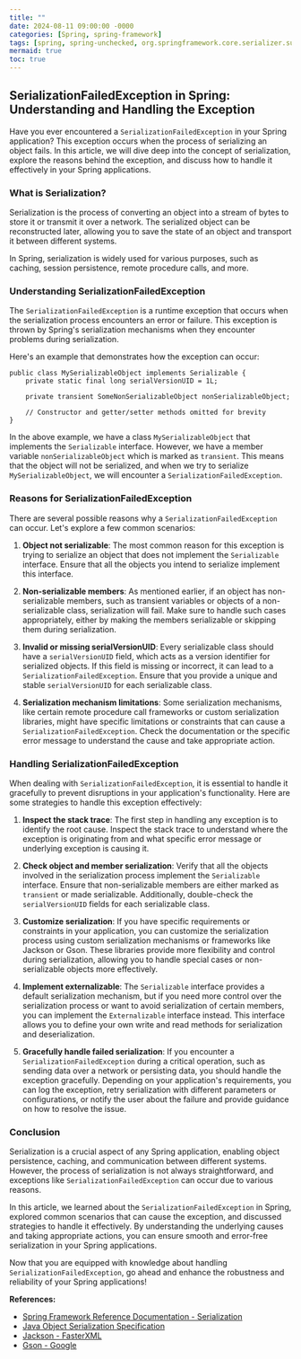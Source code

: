 ```yaml
---
title: ""
date: 2024-08-11 09:00:00 -0000
categories: [Spring, spring-framework]
tags: [spring, spring-unchecked, org.springframework.core.serializer.support]
mermaid: true
toc: true
---
```


## **SerializationFailedException in Spring: Understanding and Handling the Exception**

Have you ever encountered a `SerializationFailedException` in your Spring application? This exception occurs when the process of serializing an object fails. In this article, we will dive deep into the concept of serialization, explore the reasons behind the exception, and discuss how to handle it effectively in your Spring applications.

### What is Serialization?
Serialization is the process of converting an object into a stream of bytes to store it or transmit it over a network. The serialized object can be reconstructed later, allowing you to save the state of an object and transport it between different systems.

In Spring, serialization is widely used for various purposes, such as caching, session persistence, remote procedure calls, and more.

### Understanding SerializationFailedException
The `SerializationFailedException` is a runtime exception that occurs when the serialization process encounters an error or failure. This exception is thrown by Spring's serialization mechanisms when they encounter problems during serialization.

Here's an example that demonstrates how the exception can occur:

```
public class MySerializableObject implements Serializable {
    private static final long serialVersionUID = 1L;
  
    private transient SomeNonSerializableObject nonSerializableObject;

    // Constructor and getter/setter methods omitted for brevity
}
```

In the above example, we have a class `MySerializableObject` that implements the `Serializable` interface. However, we have a member variable `nonSerializableObject` which is marked as `transient`. This means that the object will not be serialized, and when we try to serialize `MySerializableObject`, we will encounter a `SerializationFailedException`.

### Reasons for SerializationFailedException
There are several possible reasons why a `SerializationFailedException` can occur. Let's explore a few common scenarios:

1. **Object not serializable**: The most common reason for this exception is trying to serialize an object that does not implement the `Serializable` interface. Ensure that all the objects you intend to serialize implement this interface.

2. **Non-serializable members**: As mentioned earlier, if an object has non-serializable members, such as transient variables or objects of a non-serializable class, serialization will fail. Make sure to handle such cases appropriately, either by making the members serializable or skipping them during serialization.

3. **Invalid or missing serialVersionUID**: Every serializable class should have a `serialVersionUID` field, which acts as a version identifier for serialized objects. If this field is missing or incorrect, it can lead to a `SerializationFailedException`. Ensure that you provide a unique and stable `serialVersionUID` for each serializable class.

4. **Serialization mechanism limitations**: Some serialization mechanisms, like certain remote procedure call frameworks or custom serialization libraries, might have specific limitations or constraints that can cause a `SerializationFailedException`. Check the documentation or the specific error message to understand the cause and take appropriate action.

### Handling SerializationFailedException
When dealing with `SerializationFailedException`, it is essential to handle it gracefully to prevent disruptions in your application's functionality. Here are some strategies to handle this exception effectively:

1. **Inspect the stack trace**: The first step in handling any exception is to identify the root cause. Inspect the stack trace to understand where the exception is originating from and what specific error message or underlying exception is causing it.

2. **Check object and member serialization**: Verify that all the objects involved in the serialization process implement the `Serializable` interface. Ensure that non-serializable members are either marked as `transient` or made serializable. Additionally, double-check the `serialVersionUID` fields for each serializable class.

3. **Customize serialization**: If you have specific requirements or constraints in your application, you can customize the serialization process using custom serialization mechanisms or frameworks like Jackson or Gson. These libraries provide more flexibility and control during serialization, allowing you to handle special cases or non-serializable objects more effectively.

4. **Implement externalizable**: The `Serializable` interface provides a default serialization mechanism, but if you need more control over the serialization process or want to avoid serialization of certain members, you can implement the `Externalizable` interface instead. This interface allows you to define your own write and read methods for serialization and deserialization.

5. **Gracefully handle failed serialization**: If you encounter a `SerializationFailedException` during a critical operation, such as sending data over a network or persisting data, you should handle the exception gracefully. Depending on your application's requirements, you can log the exception, retry serialization with different parameters or configurations, or notify the user about the failure and provide guidance on how to resolve the issue.

### Conclusion
Serialization is a crucial aspect of any Spring application, enabling object persistence, caching, and communication between different systems. However, the process of serialization is not always straightforward, and exceptions like `SerializationFailedException` can occur due to various reasons.

In this article, we learned about the `SerializationFailedException` in Spring, explored common scenarios that can cause the exception, and discussed strategies to handle it effectively. By understanding the underlying causes and taking appropriate actions, you can ensure smooth and error-free serialization in your Spring applications.

Now that you are equipped with knowledge about handling `SerializationFailedException`, go ahead and enhance the robustness and reliability of your Spring applications!

**References:**
- [Spring Framework Reference Documentation - Serialization](https://docs.spring.io/spring/docs/current/spring-framework-reference/core.html#serialization)
- [Java Object Serialization Specification](https://docs.oracle.com/en/java/javase/14/docs/specs/serialization/index.html)
- [Jackson - FasterXML](https://github.com/FasterXML/jackson)
- [Gson - Google](https://github.com/google/gson)
